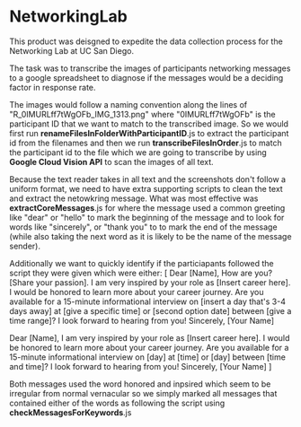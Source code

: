 # NetworkingLab

This product was deisgned to expedite the data collection process for the Networking Lab at UC San Diego.

The task was to transcribe the images of participants networking messages to a google spreadsheet
to diagnose if the messages would be a deciding factor in response rate.

The images would follow a naming convention along the lines of "R_0IMURLff7tWgOFb_IMG_1313.png" where 
"0IMURLff7tWgOFb" is the participant ID that we want to match to the transcribed image. So we would first 
run **renameFilesInFolderWithParticipantID**.js to extract the participant id from the filenames and then we 
run **transcribeFilesInOrder**.js to match the participant id to the file which we are going to transcribe by 
using **Google Cloud Vision API** to scan the images of all text.

Because the text reader takes in all text and the screenshots don't follow a uniform format, we need to have extra 
supporting scripts to clean the text and extract the netowkring message. What was most effective was **extractCoreMessages**.js
for where the message used a common greeting like "dear" or "hello" to mark the beginning of the message and to look 
for words like "sincerely", or "thank you" to to mark the end of the message (while also taking the next word as 
it is likely to be the name of the message sender).

Additionally we want to quickly identify if the particiapants followed the script they were given which were either:
[
Dear [Name],
How are you? [Share your passion]. I am very inspired by your role as [Insert career here]. I would be honored to learn more
about your career journey. Are you available for a 15-minute informational interview on [insert a day that's 3-4 days away] 
at [give a specific time] or [second option date] between [give a time range]? I look forward to hearing from you!
Sincerely,
[Your Name]

Dear [Name],
I am very inspired by your role as [Insert career here]. I would be honored to learn more about your career journey. Are you available for a 15-minute informational interview on [day] at [time] or [day] between [time and time]? I look forward to hearing from you!
Sincerely,
[Your Name]
]

Both messages used the word honored and inpsired which seem to be irregular from normal vernacular so we simply
marked all messages that contained either of the words as following the script using **checkMessagesForKeywords**.js


